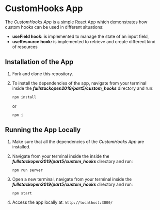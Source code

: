 # CustomHooks App

The *CustomHooks App* is a simple React App which demonstrates how custom hooks can be used in different situations:

- **useField hook:** is implemented to manage the state of an input field,
- **useResource hook:** is implemented to retrieve and create different kind of resources
 
## Installation of the App

1. Fork and clone this repository.

2. To install the dependencies of the app, navigate from your terminal inside the ***fullstackopen2019/part5/custom_hooks*** directory and run:

    ```
    npm install
    ```

    or

    ```
    npm i
    ```

## Running the App Locally

1. Make sure that all the dependencies of the *CustomHooks App* are installed.

2. Navigate from your terminal inside the inside the ***fullstackopen2019/part5/custom_hooks*** directory and run:

    ```
    npm run server
    ```

3. Open a new terminal, navigate from your terminal inside the ***fullstackopen2019/part5/custom_hooks*** directory and run:

    ```
    npm start
    ```

4. Access the app locally at: ```http://localhost:3000/```
